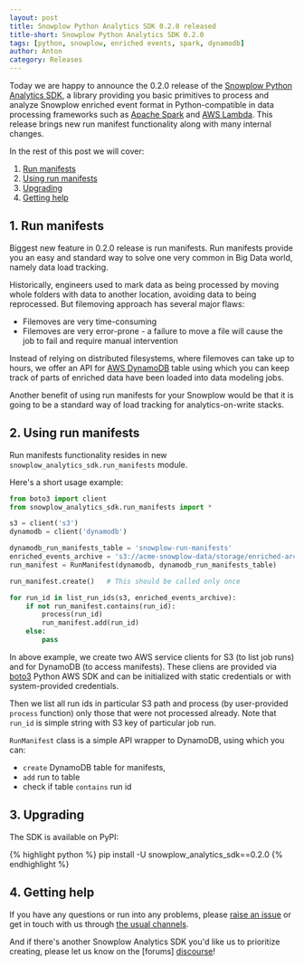 ```yaml
---
layout: post
title: Snowplow Python Analytics SDK 0.2.0 released
title-short: Snowplow Python Analytics SDK 0.2.0
tags: [python, snowplow, enriched events, spark, dynamodb]
author: Anton
category: Releases
---
```


Today we are happy to announce the 0.2.0 release of the [Snowplow Python Analytics SDK][sdk-repo], a library providing you basic primitives to process and analyze Snowplow enriched event format in Python-compatible in data processing frameworks such as [Apache Spark][spark] and [AWS Lambda][lambda].
This release brings new run manifest functionality along with many internal changes.

In the rest of this post we will cover:

1. [Run manifests](/blog/2017/04/07/snowplow-python-analytics-sdk-0.2.0-released#run-manifests)
2. [Using run manifests](/blog/2017/04/07/snowplow-python-analytics-sdk-0.2.0-released#using-manifests)
3. [Upgrading](/blog/2017/04/07/snowplow-python-analytics-sdk-0.2.0-released#upgrading)
4. [Getting help](/blog/2017/04/07/snowplow-python-analytics-sdk-0.2.0-released#help)

<!--more-->

<h2 id="run-manifests">1. Run manifests</h2>

Biggest new feature in 0.2.0 release is run manifests.
Run manifests provide you an easy and standard way to solve one very common in Big Data world, namely data load tracking.

Historically, engineers used to mark data as being processed by moving whole folders with data to another location, avoiding data to being reprocessed.
But filemoving approach has several major flaws:

* Filemoves are very time-consuming
* Filemoves are very error-prone - a failure to move a file will cause the job to fail and require manual intervention

Instead of relying on distributed filesystems, where filemoves can take up to hours, we offer an API for [AWS DynamoDB][dynamodb] table using which you can keep track of parts of enriched data have been loaded into data modeling jobs.

Another benefit of using run manifests for your Snowplow would be that it is going to be a standard way of load tracking for analytics-on-write stacks.


<h2 id="using-manifests">2. Using run manifests</h2>

Run manifests functionality resides in new `snowplow_analytics_sdk.run_manifests` module.

Here's a short usage example:

```python
from boto3 import client
from snowplow_analytics_sdk.run_manifests import *

s3 = client('s3')
dynamodb = client('dynamodb')

dynamodb_run_manifests_table = 'snowplow-run-manifests'
enriched_events_archive = 's3://acme-snowplow-data/storage/enriched-archive/'
run_manifest = RunManifest(dynamodb, dynamodb_run_manifests_table)

run_manifest.create()   # This should be called only once

for run_id in list_run_ids(s3, enriched_events_archive):
    if not run_manifest.contains(run_id):
        process(run_id)
        run_manifest.add(run_id)
    else:
        pass
```

In above example, we create two AWS service clients for S3 (to list job runs) and for DynamoDB (to access manifests).
These cliens are provided via [boto3][boto3] Python AWS SDK and can be initialized with static credentials or with system-provided credentials.

Then we list all run ids in particular S3 path and process (by user-provided `process` function) only those that were not processed already.
Note that `run_id` is simple string with S3 key of particular job run.

`RunManifest` class is a simple API wrapper to DynamoDB, using which you can:

* `create` DynamoDB table for manifests, 
* `add` run to table 
* check if table `contains` run id

<h2 id="upgrading">3. Upgrading</h2>

The SDK is available on PyPI:

{% highlight python %}
pip install -U snowplow_analytics_sdk==0.2.0
{% endhighlight %}

<h2 id="help">4. Getting help</h2>

If you have any questions or run into any problems, please [raise an issue][issues] or get in touch with us through [the usual channels][talk-to-us].

And if there's another Snowplow Analytics SDK you'd like us to prioritize creating, please let us know on the [forums] [discourse]!

[sdk-repo]: https://github.com/snowplow/snowplow-python-analytics-sdk
[sdk-usage-img]: /assets/img/blog/2016/03/scala-analytics-sdk-usage.png
[sdk-docs]: https://github.com/snowplow/snowplow/wiki/Python-Analytics-SDK

[boto3]: https://boto3.readthedocs.io/en/latest/
[dynamodb]: https://aws.amazon.com/dynamodb/

[event-data-modeling]: http://snowplowanalytics.com/blog/2016/03/16/introduction-to-event-data-modeling/

[spark]: http://spark.apache.org/
[lambda]: https://aws.amazon.com/lambda/

[issues]: https://github.com/snowplow/snowplow-python-analytics-sdk

[talk-to-us]: https://github.com/snowplow/snowplow/wiki/Talk-to-us
[discourse]: http://discourse.snowplowanalytics.com/

